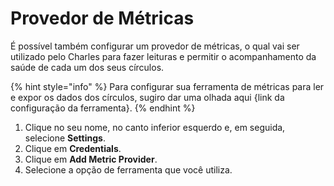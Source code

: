 # Provedor de Métricas

É possível também configurar um provedor de métricas, o qual vai ser utilizado pelo Charles para fazer leituras e permitir o acompanhamento da saúde de cada um dos seus círculos.

{% hint style="info" %}
Para configurar sua ferramenta de métricas para ler e expor os dados dos círculos, sugiro dar uma olhada aqui {link da configuração da ferramenta}.
{% endhint %}

1. Clique no seu nome, no canto inferior esquerdo e, em seguida, selecione **Settings**.
2. Clique em **Credentials**.
3. Clique em **Add Metric Provider**.
4. Selecione a opção de ferramenta que você utiliza.

